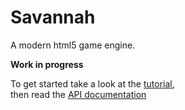 # Savannah

A modern html5 game engine.

**Work in progress**

To get started take a look at the [tutorial](http://hmil.github.io/savannah/docs/manual/tutorial.html),  
then read the [API documentation](http://hmil.github.io/savannah/docs/identifiers.html)
